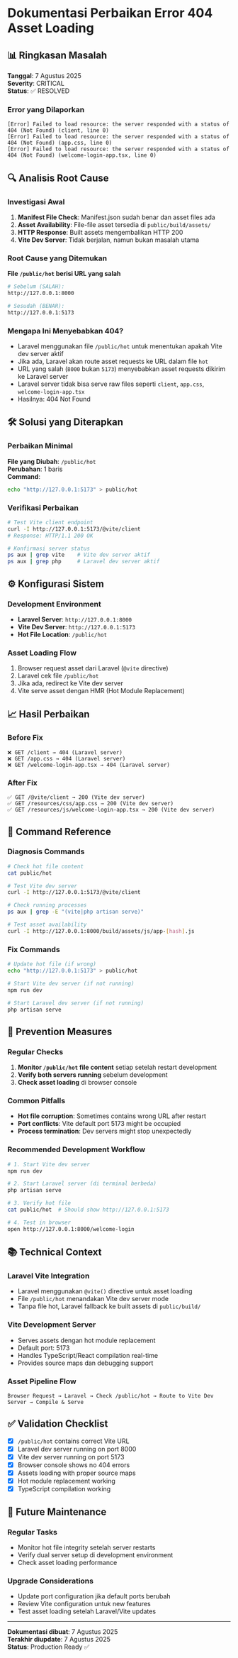 # Dokumentasi Perbaikan Error 404 Asset Loading

## 📊 Ringkasan Masalah

**Tanggal**: 7 Agustus 2025  
**Severity**: CRITICAL  
**Status**: ✅ RESOLVED  

### Error yang Dilaporkan
```
[Error] Failed to load resource: the server responded with a status of 404 (Not Found) (client, line 0)
[Error] Failed to load resource: the server responded with a status of 404 (Not Found) (app.css, line 0)
[Error] Failed to load resource: the server responded with a status of 404 (Not Found) (welcome-login-app.tsx, line 0)
```

## 🔍 Analisis Root Cause

### Investigasi Awal
1. **Manifest File Check**: Manifest.json sudah benar dan asset files ada
2. **Asset Availability**: File-file asset tersedia di `public/build/assets/`
3. **HTTP Response**: Built assets mengembalikan HTTP 200
4. **Vite Dev Server**: Tidak berjalan, namun bukan masalah utama

### Root Cause yang Ditemukan
**File `/public/hot` berisi URL yang salah**

```bash
# Sebelum (SALAH):
http://127.0.0.1:8000

# Sesudah (BENAR):
http://127.0.0.1:5173
```

### Mengapa Ini Menyebabkan 404?
- Laravel menggunakan file `/public/hot` untuk menentukan apakah Vite dev server aktif
- Jika ada, Laravel akan route asset requests ke URL dalam file `hot`
- URL yang salah (`8000` bukan `5173`) menyebabkan asset requests dikirim ke Laravel server
- Laravel server tidak bisa serve raw files seperti `client`, `app.css`, `welcome-login-app.tsx`
- Hasilnya: 404 Not Found

## 🛠️ Solusi yang Diterapkan

### Perbaikan Minimal
**File yang Diubah**: `/public/hot`  
**Perubahan**: 1 baris  
**Command**: 
```bash
echo "http://127.0.0.1:5173" > public/hot
```

### Verifikasi Perbaikan
```bash
# Test Vite client endpoint
curl -I http://127.0.0.1:5173/@vite/client
# Response: HTTP/1.1 200 OK

# Konfirmasi server status
ps aux | grep vite    # Vite dev server aktif
ps aux | grep php     # Laravel dev server aktif
```

## ⚙️ Konfigurasi Sistem

### Development Environment
- **Laravel Server**: `http://127.0.0.1:8000`
- **Vite Dev Server**: `http://127.0.0.1:5173`
- **Hot File Location**: `/public/hot`

### Asset Loading Flow
1. Browser request asset dari Laravel (`@vite` directive)
2. Laravel cek file `/public/hot`
3. Jika ada, redirect ke Vite dev server
4. Vite serve asset dengan HMR (Hot Module Replacement)

## 📈 Hasil Perbaikan

### Before Fix
```
❌ GET /client → 404 (Laravel server)
❌ GET /app.css → 404 (Laravel server)  
❌ GET /welcome-login-app.tsx → 404 (Laravel server)
```

### After Fix
```
✅ GET /@vite/client → 200 (Vite dev server)
✅ GET /resources/css/app.css → 200 (Vite dev server)
✅ GET /resources/js/welcome-login-app.tsx → 200 (Vite dev server)
```

## 🔧 Command Reference

### Diagnosis Commands
```bash
# Check hot file content
cat public/hot

# Test Vite dev server
curl -I http://127.0.0.1:5173/@vite/client

# Check running processes
ps aux | grep -E "(vite|php artisan serve)"

# Test asset availability
curl -I http://127.0.0.1:8000/build/assets/js/app-[hash].js
```

### Fix Commands
```bash
# Update hot file (if wrong)
echo "http://127.0.0.1:5173" > public/hot

# Start Vite dev server (if not running)
npm run dev

# Start Laravel dev server (if not running)  
php artisan serve
```

## 🚨 Prevention Measures

### Regular Checks
1. **Monitor `/public/hot` file content** setiap setelah restart development
2. **Verify both servers running** sebelum development
3. **Check asset loading** di browser console

### Common Pitfalls
- **Hot file corruption**: Sometimes contains wrong URL after restart
- **Port conflicts**: Vite default port 5173 might be occupied
- **Process termination**: Dev servers might stop unexpectedly

### Recommended Development Workflow
```bash
# 1. Start Vite dev server
npm run dev

# 2. Start Laravel server (di terminal berbeda)
php artisan serve

# 3. Verify hot file
cat public/hot  # Should show http://127.0.0.1:5173

# 4. Test in browser
open http://127.0.0.1:8000/welcome-login
```

## 📚 Technical Context

### Laravel Vite Integration
- Laravel menggunakan `@vite()` directive untuk asset loading
- File `/public/hot` menandakan Vite dev server mode
- Tanpa file hot, Laravel fallback ke built assets di `public/build/`

### Vite Development Server
- Serves assets dengan hot module replacement
- Default port: 5173
- Handles TypeScript/React compilation real-time
- Provides source maps dan debugging support

### Asset Pipeline Flow
```
Browser Request → Laravel → Check /public/hot → Route to Vite Dev Server → Compile & Serve
```

## ✅ Validation Checklist

- [x] `/public/hot` contains correct Vite URL
- [x] Laravel dev server running on port 8000
- [x] Vite dev server running on port 5173  
- [x] Browser console shows no 404 errors
- [x] Assets loading with proper source maps
- [x] Hot module replacement working
- [x] TypeScript compilation working

## 🔄 Future Maintenance

### Regular Tasks
- Monitor hot file integrity setelah server restarts
- Verify dual server setup di development environment
- Check asset loading performance

### Upgrade Considerations  
- Update port configuration jika default ports berubah
- Review Vite configuration untuk new features
- Test asset loading setelah Laravel/Vite updates

---

**Dokumentasi dibuat**: 7 Agustus 2025  
**Terakhir diupdate**: 7 Agustus 2025  
**Status**: Production Ready ✅
